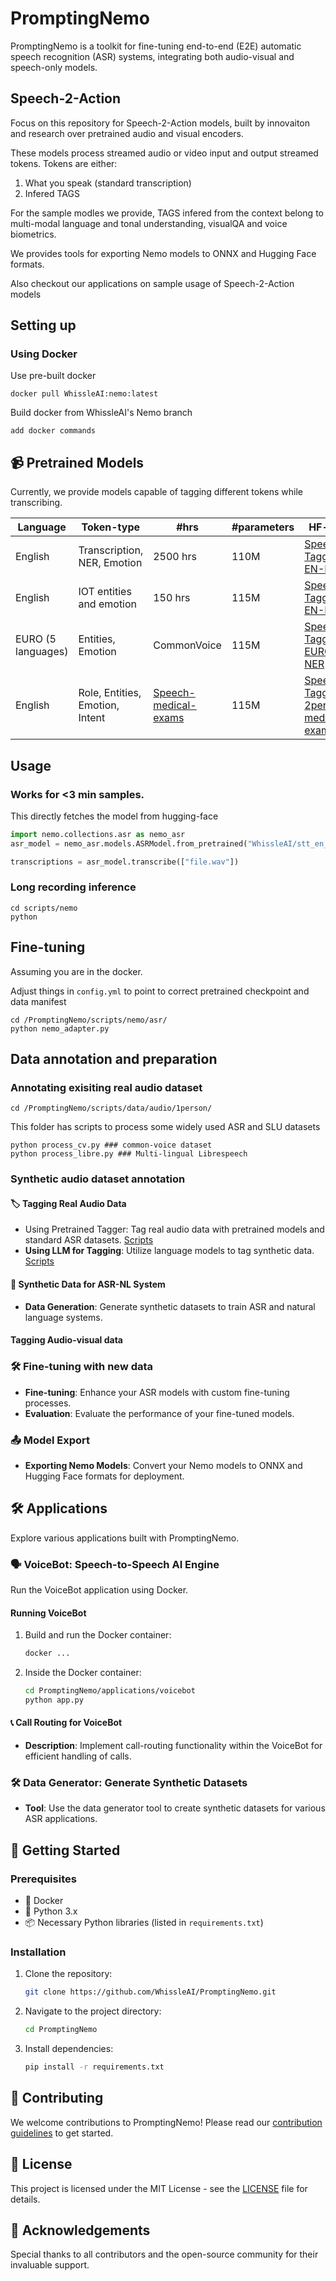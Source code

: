 # PromptingNemo
PromptingNemo is a toolkit for fine-tuning end-to-end (E2E) automatic speech recognition (ASR) systems, integrating both audio-visual and speech-only models. 

## Speech-2-Action

Focus on this repository for Speech-2-Action models, built by innovaiton and research over pretrained audio and visual encoders.

These models process streamed audio or video input and output streamed tokens. Tokens are either:
1. What you speak (standard transcription)
2. Infered TAGS

For the sample modles we provide, TAGS infered from the context belong to multi-modal language and tonal understanding, visualQA and voice biometrics. 

We provides tools for exporting Nemo models to ONNX and Hugging Face formats.

Also checkout our applications on sample usage of Speech-2-Action models


## Setting up

### Using Docker

Use pre-built docker
``` 
docker pull WhissleAI:nemo:latest
```
Build docker from WhissleAI's Nemo branch
```
add docker commands
```

## 📹 Pretrained Models

Currently, we provide models capable of tagging different tokens while transcribing.

| Language            | Token-type             | #hrs        | #parameters     | HF-link                                                     |
|---------------------|------------------------|-------------|----------------|-------------------------------------------------------------|
| English             | Transcription, NER, Emotion           | 2500 hrs    | 110M            | [Speech-Tagger-EN-NER](https://huggingface.co/WhissleAI/speech-tagger_en_ner_emotion) |
| English             | IOT entities and emotion   | 150 hrs    | 115M             | [Speech-Tagger-EN-IOT](https://huggingface.co/WhissleAI/speech-tagger_en_slurp_iot)     |
| EURO (5 languages)  | Entities, Emotion      | CommonVoice | 115M             | [Speech-Tagger-EURO-NER](https://huggingface.co/bert-base-uncased)     |
| English  | Role, Entities, Emotion, Intent      | [Speech-medical-exams](https://huggingface.co/datasets/WhissleAI/speech-simulated-medical-exams) | 115M             | [Speech-Tagger-2person-medical-exams](https://huggingface.co/WhissleAI/speech-tagger_en_2person_medical_exams)     |



## Usage

### Works for <3 min samples.
This directly fetches the model from hugging-face


```python
import nemo.collections.asr as nemo_asr
asr_model = nemo_asr.models.ASRModel.from_pretrained("WhissleAI/stt_en_conformer_ctc_digits")

transcriptions = asr_model.transcribe(["file.wav"])
```

### Long recording inference

```
cd scripts/nemo
python
```

## Fine-tuning

Assuming you are in the docker. 

Adjust things in ```config.yml``` to point to correct pretrained checkpoint and data manifest

```
cd /PromptingNemo/scripts/nemo/asr/
python nemo_adapter.py
```

## Data annotation and preparation

### Annotating exisiting real audio dataset

```
cd /PromptingNemo/scripts/data/audio/1person/
```
This folder has scripts to process some widely used ASR and SLU datasets

```
python process_cv.py ### common-voice dataset
python process_libre.py ### Multi-lingual Librespeech
```



### Synthetic audio dataset annotation




#### 🏷️ Tagging Real Audio Data
- Using Pretrained Tagger: Tag real audio data with pretrained models and standard ASR datasets. [Scripts](./scripts/data/real)
- **Using LLM for Tagging**: Utilize language models to tag synthetic data. [Scripts](./scripts/data/synthetic)

#### 🧪 Synthetic Data for ASR-NL System
- **Data Generation**: Generate synthetic datasets to train ASR and natural language systems.

#### Tagging Audio-visual data

### 🛠️ Fine-tuning with new data
- **Fine-tuning**: Enhance your ASR models with custom fine-tuning processes.
- **Evaluation**: Evaluate the performance of your fine-tuned models.

### 📤 Model Export
- **Exporting Nemo Models**: Convert your Nemo models to ONNX and Hugging Face formats for deployment.

## 🛠️ Applications
Explore various applications built with PromptingNemo.

### 🗣️ VoiceBot: Speech-to-Speech AI Engine
Run the VoiceBot application using Docker.

#### Running VoiceBot
1. Build and run the Docker container:
    ```bash
    docker ...
    ```
2. Inside the Docker container:
    ```bash
    cd PromptingNemo/applications/voicebot
    python app.py
    ```

#### 📞 Call Routing for VoiceBot
- **Description**: Implement call-routing functionality within the VoiceBot for efficient handling of calls.

### 🛠️ Data Generator: Generate Synthetic Datasets
- **Tool**: Use the data generator tool to create synthetic datasets for various ASR applications.

## 🚀 Getting Started
### Prerequisites
- 🐳 Docker
- 🐍 Python 3.x
- 📦 Necessary Python libraries (listed in `requirements.txt`)

### Installation
1. Clone the repository:
    ```bash
    git clone https://github.com/WhissleAI/PromptingNemo.git
    ```
2. Navigate to the project directory:
    ```bash
    cd PromptingNemo
    ```
3. Install dependencies:
    ```bash
    pip install -r requirements.txt
    ```

## 🤝 Contributing
We welcome contributions to PromptingNemo! Please read our [contribution guidelines](CONTRIBUTING.md) to get started.

## 📜 License
This project is licensed under the MIT License - see the [LICENSE](./LICENCE) file for details.

## 🙏 Acknowledgements
Special thanks to all contributors and the open-source community for their invaluable support.
